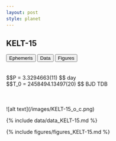 ```yaml
---
layout: post
style: planet
---
```

<script src="../js/planets.js"></script>

## KELT-15

<!-- Tab links -->
<div class="tab">
<button class="tablinks" onclick="openCity(event, 'Ephemeris')">Ephemeris</button>
<button class="tablinks" onclick="openCity(event, 'Data')">Data</button>
<button class="tablinks" onclick="openCity(event, 'Figures')">Figures</button>
</div>

<!-- Tab content -->
<div id="Ephemeris" class="tabcontent" markdown="1">
<br/><br/>
$$P = 3.3294663(11) $$ day <br/>
$$T_0 = 2458494.13497(20) $$ BJD TDB
<br/><br/>
<br/><br/>
![alt text](/images/KELT-15_o_c.png)
</div>


<div id="Data" class="tabcontent" markdown="1">

{% include data/data_KELT-15.md %}

</div>

<div id="Figures" class="tabcontent" markdown="1">
{% include figures/figures_KELT-15.md %}
</div>


<script src="../js/tabs.js"></script>


